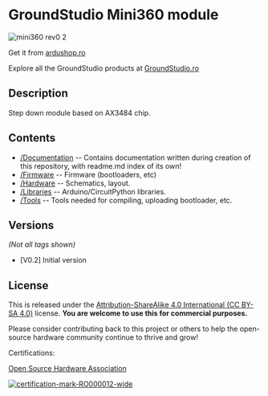 GroundStudio Mini360 module
====================================
![mini360 rev0 2](https://github.com/GroundStudio/GroundStudio_Mini360_module/assets/77836107/7df4efe0-a93c-434d-aa36-7c3f83d5a046)

Get it from [ardushop.ro](https://ardushop.ro/ro/home/1732-modul-coborare-tensiune-mini360.html)

Explore all the GroundStudio products at [GroundStudio.ro](https://groundstudio.ro/)

Description
-------------------
Step down module based on AX3484 chip.

Contents
-------------------

* [/Documentation](https://github.com/GroundStudio/GroundStudio_Mini360_module/tree/main/Documentation) -- Contains documentation written during creation of this repository, with readme.md index of its own!
* [/Firmware](https://github.com/GroundStudio/GroundStudio_Mini360_module/tree/main/Firmware) -- Firmware (bootloaders, etc)
* [/Hardware](https://github.com/GroundStudio/GroundStudio_Mini360_module/tree/main/Hardware) -- Schematics, layout.
* [/Libraries](https://github.com/GroundStudio/GroundStudio_Mini360_module/tree/main/Libraries) -- Arduino/CircuitPython libraries. 
* [/Tools](https://github.com/GroundStudio/GroundStudio_Mini360_module/tree/main) -- Tools needed for compiling, uploading bootloader, etc.

Versions
-------------------
*(Not all tags shown)*
* [V0.2] Initial version

License
-------------------

This is released under the [Attribution-ShareAlike 4.0 International (CC BY-SA 4.0)](https://creativecommons.org/licenses/by-sa/4.0/) license. 
**You are welcome to use this for commercial purposes.**

Please consider contributing back to this project or others to help the open-source hardware community continue to thrive and grow! 

Certifications:

[Open Source Hardware Association](https://certification.oshwa.org/ro000012.html)   
   
[![certification-mark-RO000012-wide](https://github.com/GroundStudio/GroundStudio_Mini360_module/assets/77836107/5366de05-71f4-4135-affc-74ea39f11653)
](https://certification.oshwa.org/ro000012.html)

